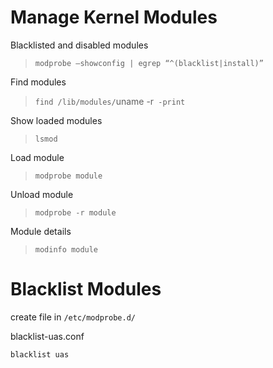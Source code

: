 # Manage Kernel Modules
Blacklisted and disabled modules
>`modprobe –showconfig | egrep “^(blacklist|install)”`

Find modules
>`find /lib/modules/`uname -r` -print`

Show loaded modules
>`lsmod`

Load module
>`modprobe module`

Unload module
>`modprobe -r module`

Module details
>`modinfo module`

# Blacklist Modules
create file in `/etc/modprobe.d/`

blacklist-uas.conf
```
blacklist uas
```